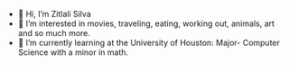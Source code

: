 - 👋 Hi, I’m Zitlali Silva
- 👀 I’m interested in movies, traveling, eating, working out, animals, art and so much more.
- 🌱 I’m currently learning at the University of Houston: Major- Computer Science with a minor in math.

<!---
ZSilva30/ZSilva30 is a ✨ special ✨ repository because its `README.md` (this file) appears on your GitHub profile.
You can click the Preview link to take a look at your changes.
--->
